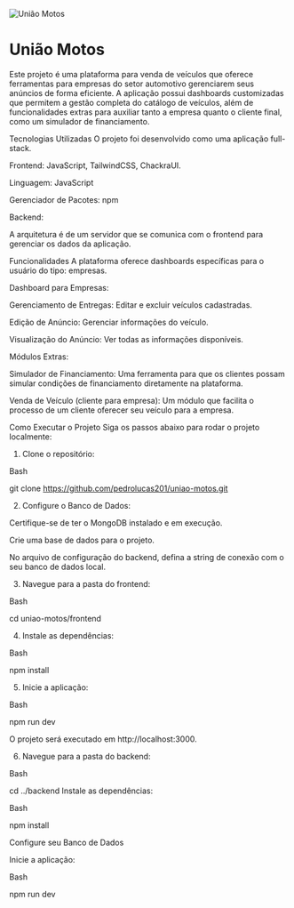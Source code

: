 ![União Motos](https://github.com/pedrolucas201/uniao-motos/blob/main/frontend/src/assets/Captura%20de%20Tela%202025-08-11%20a%CC%80s%2016.05.56.png)

# União Motos

Este projeto é uma plataforma para venda de veículos que oferece ferramentas para empresas do setor automotivo gerenciarem seus anúncios de forma eficiente. A aplicação possui dashboards customizadas que permitem a gestão completa do catálogo de veículos, além de funcionalidades extras para auxiliar tanto a empresa quanto o cliente final, como um simulador de financiamento.

Tecnologias Utilizadas
O projeto foi desenvolvido como uma aplicação full-stack.

Frontend: JavaScript, TailwindCSS, ChackraUI.

Linguagem: JavaScript

Gerenciador de Pacotes: npm

Backend:

A arquitetura é de um servidor que se comunica com o frontend para gerenciar os dados da aplicação.

Funcionalidades
A plataforma oferece dashboards específicas para o usuário do tipo: empresas.

Dashboard para Empresas:

Gerenciamento de Entregas: Editar e excluir veículos cadastradas.

Edição de Anúncio: Gerenciar informações do veículo.

Visualização do Anúncio: Ver todas as informações disponíveis.

Módulos Extras:

Simulador de Financiamento: Uma ferramenta para que os clientes possam simular condições de financiamento diretamente na plataforma.

Venda de Veículo (cliente para empresa): Um módulo que facilita o processo de um cliente oferecer seu veículo para a empresa.

Como Executar o Projeto
Siga os passos abaixo para rodar o projeto localmente:

1. Clone o repositório:

Bash

git clone https://github.com/pedrolucas201/uniao-motos.git

2. Configure o Banco de Dados:

Certifique-se de ter o MongoDB instalado e em execução.

Crie uma base de dados para o projeto.

No arquivo de configuração do backend, defina a string de conexão com o seu banco de dados local.

3. Navegue para a pasta do frontend:

Bash

cd uniao-motos/frontend

4. Instale as dependências:

Bash

npm install

5. Inicie a aplicação:

Bash

npm run dev

O projeto será executado em http://localhost:3000.

6. Navegue para a pasta do backend:

Bash

cd ../backend
Instale as dependências:

Bash

npm install

Configure seu Banco de Dados

Inicie a aplicação:

Bash

npm run dev


